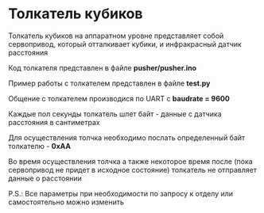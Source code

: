 # Толкатель кубиков

Толкатель кубиков на аппаратном уровне представляет собой 
сервопривод, который отталкивает кубики, и инфракрасный датчик расстояния 

Код толкателя представлен в файле **pusher/pusher.ino**           

Пример работы с толкателем представлен в файле **test.py**    

Общение с толкателем производися по UART с **baudrate = 9600**    

Каждые пол секунды толкатель шлет байт - данные с датчика расстояния в сантиметрах   

Для осуществления толчка необходимо послать определенный байт толкателю - **0xAA**    

Во время осуществления толчка а также некоторое время после (пока сервопривод не придет в исходное состояние) толкатель не отправляет данные о расстоянии

P.S.: Все параметры при необходимости по запросу к отделу или самостоятельно можно изменить
